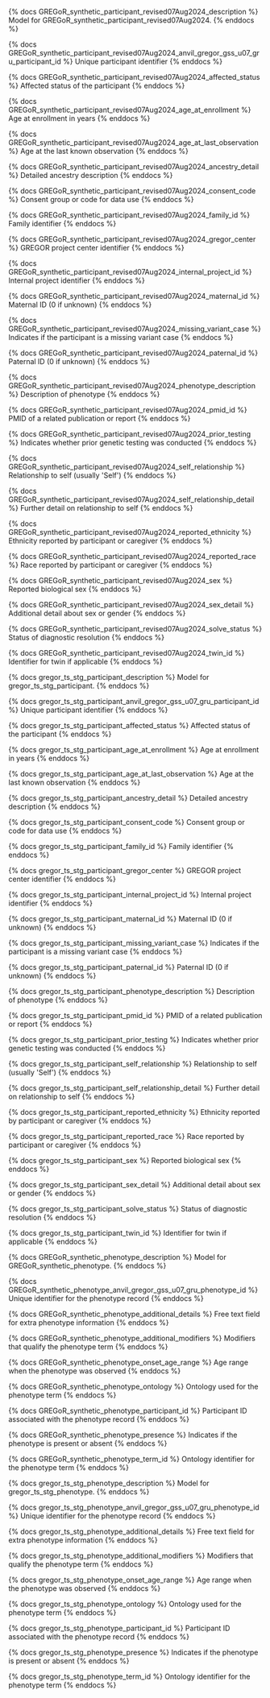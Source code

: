 {% docs GREGoR_synthetic_participant_revised07Aug2024_description %}
Model for GREGoR_synthetic_participant_revised07Aug2024.
{% enddocs %}


{% docs GREGoR_synthetic_participant_revised07Aug2024_anvil_gregor_gss_u07_gru_participant_id %}
Unique participant identifier
{% enddocs %}


{% docs GREGoR_synthetic_participant_revised07Aug2024_affected_status %}
Affected status of the participant
{% enddocs %}


{% docs GREGoR_synthetic_participant_revised07Aug2024_age_at_enrollment %}
Age at enrollment in years
{% enddocs %}


{% docs GREGoR_synthetic_participant_revised07Aug2024_age_at_last_observation %}
Age at the last known observation
{% enddocs %}


{% docs GREGoR_synthetic_participant_revised07Aug2024_ancestry_detail %}
Detailed ancestry description
{% enddocs %}


{% docs GREGoR_synthetic_participant_revised07Aug2024_consent_code %}
Consent group or code for data use
{% enddocs %}


{% docs GREGoR_synthetic_participant_revised07Aug2024_family_id %}
Family identifier
{% enddocs %}


{% docs GREGoR_synthetic_participant_revised07Aug2024_gregor_center %}
GREGOR project center identifier
{% enddocs %}


{% docs GREGoR_synthetic_participant_revised07Aug2024_internal_project_id %}
Internal project identifier
{% enddocs %}


{% docs GREGoR_synthetic_participant_revised07Aug2024_maternal_id %}
Maternal ID (0 if unknown)
{% enddocs %}


{% docs GREGoR_synthetic_participant_revised07Aug2024_missing_variant_case %}
Indicates if the participant is a missing variant case
{% enddocs %}


{% docs GREGoR_synthetic_participant_revised07Aug2024_paternal_id %}
Paternal ID (0 if unknown)
{% enddocs %}


{% docs GREGoR_synthetic_participant_revised07Aug2024_phenotype_description %}
Description of phenotype
{% enddocs %}


{% docs GREGoR_synthetic_participant_revised07Aug2024_pmid_id %}
PMID of a related publication or report
{% enddocs %}


{% docs GREGoR_synthetic_participant_revised07Aug2024_prior_testing %}
Indicates whether prior genetic testing was conducted
{% enddocs %}


{% docs GREGoR_synthetic_participant_revised07Aug2024_self_relationship %}
Relationship to self (usually 'Self')
{% enddocs %}


{% docs GREGoR_synthetic_participant_revised07Aug2024_self_relationship_detail %}
Further detail on relationship to self
{% enddocs %}


{% docs GREGoR_synthetic_participant_revised07Aug2024_reported_ethnicity %}
Ethnicity reported by participant or caregiver
{% enddocs %}


{% docs GREGoR_synthetic_participant_revised07Aug2024_reported_race %}
Race reported by participant or caregiver
{% enddocs %}


{% docs GREGoR_synthetic_participant_revised07Aug2024_sex %}
Reported biological sex
{% enddocs %}


{% docs GREGoR_synthetic_participant_revised07Aug2024_sex_detail %}
Additional detail about sex or gender
{% enddocs %}


{% docs GREGoR_synthetic_participant_revised07Aug2024_solve_status %}
Status of diagnostic resolution
{% enddocs %}


{% docs GREGoR_synthetic_participant_revised07Aug2024_twin_id %}
Identifier for twin if applicable
{% enddocs %}


{% docs gregor_ts_stg_participant_description %}
Model for gregor_ts_stg_participant.
{% enddocs %}


{% docs gregor_ts_stg_participant_anvil_gregor_gss_u07_gru_participant_id %}
Unique participant identifier
{% enddocs %}


{% docs gregor_ts_stg_participant_affected_status %}
Affected status of the participant
{% enddocs %}


{% docs gregor_ts_stg_participant_age_at_enrollment %}
Age at enrollment in years
{% enddocs %}


{% docs gregor_ts_stg_participant_age_at_last_observation %}
Age at the last known observation
{% enddocs %}


{% docs gregor_ts_stg_participant_ancestry_detail %}
Detailed ancestry description
{% enddocs %}


{% docs gregor_ts_stg_participant_consent_code %}
Consent group or code for data use
{% enddocs %}


{% docs gregor_ts_stg_participant_family_id %}
Family identifier
{% enddocs %}


{% docs gregor_ts_stg_participant_gregor_center %}
GREGOR project center identifier
{% enddocs %}


{% docs gregor_ts_stg_participant_internal_project_id %}
Internal project identifier
{% enddocs %}


{% docs gregor_ts_stg_participant_maternal_id %}
Maternal ID (0 if unknown)
{% enddocs %}


{% docs gregor_ts_stg_participant_missing_variant_case %}
Indicates if the participant is a missing variant case
{% enddocs %}


{% docs gregor_ts_stg_participant_paternal_id %}
Paternal ID (0 if unknown)
{% enddocs %}


{% docs gregor_ts_stg_participant_phenotype_description %}
Description of phenotype
{% enddocs %}


{% docs gregor_ts_stg_participant_pmid_id %}
PMID of a related publication or report
{% enddocs %}


{% docs gregor_ts_stg_participant_prior_testing %}
Indicates whether prior genetic testing was conducted
{% enddocs %}


{% docs gregor_ts_stg_participant_self_relationship %}
Relationship to self (usually 'Self')
{% enddocs %}


{% docs gregor_ts_stg_participant_self_relationship_detail %}
Further detail on relationship to self
{% enddocs %}


{% docs gregor_ts_stg_participant_reported_ethnicity %}
Ethnicity reported by participant or caregiver
{% enddocs %}


{% docs gregor_ts_stg_participant_reported_race %}
Race reported by participant or caregiver
{% enddocs %}


{% docs gregor_ts_stg_participant_sex %}
Reported biological sex
{% enddocs %}


{% docs gregor_ts_stg_participant_sex_detail %}
Additional detail about sex or gender
{% enddocs %}


{% docs gregor_ts_stg_participant_solve_status %}
Status of diagnostic resolution
{% enddocs %}


{% docs gregor_ts_stg_participant_twin_id %}
Identifier for twin if applicable
{% enddocs %}


{% docs GREGoR_synthetic_phenotype_description %}
Model for GREGoR_synthetic_phenotype.
{% enddocs %}


{% docs GREGoR_synthetic_phenotype_anvil_gregor_gss_u07_gru_phenotype_id %}
Unique identifier for the phenotype record
{% enddocs %}


{% docs GREGoR_synthetic_phenotype_additional_details %}
Free text field for extra phenotype information
{% enddocs %}


{% docs GREGoR_synthetic_phenotype_additional_modifiers %}
Modifiers that qualify the phenotype term
{% enddocs %}


{% docs GREGoR_synthetic_phenotype_onset_age_range %}
Age range when the phenotype was observed
{% enddocs %}


{% docs GREGoR_synthetic_phenotype_ontology %}
Ontology used for the phenotype term
{% enddocs %}


{% docs GREGoR_synthetic_phenotype_participant_id %}
Participant ID associated with the phenotype record
{% enddocs %}


{% docs GREGoR_synthetic_phenotype_presence %}
Indicates if the phenotype is present or absent
{% enddocs %}


{% docs GREGoR_synthetic_phenotype_term_id %}
Ontology identifier for the phenotype term
{% enddocs %}


{% docs gregor_ts_stg_phenotype_description %}
Model for gregor_ts_stg_phenotype.
{% enddocs %}


{% docs gregor_ts_stg_phenotype_anvil_gregor_gss_u07_gru_phenotype_id %}
Unique identifier for the phenotype record
{% enddocs %}


{% docs gregor_ts_stg_phenotype_additional_details %}
Free text field for extra phenotype information
{% enddocs %}


{% docs gregor_ts_stg_phenotype_additional_modifiers %}
Modifiers that qualify the phenotype term
{% enddocs %}


{% docs gregor_ts_stg_phenotype_onset_age_range %}
Age range when the phenotype was observed
{% enddocs %}


{% docs gregor_ts_stg_phenotype_ontology %}
Ontology used for the phenotype term
{% enddocs %}


{% docs gregor_ts_stg_phenotype_participant_id %}
Participant ID associated with the phenotype record
{% enddocs %}


{% docs gregor_ts_stg_phenotype_presence %}
Indicates if the phenotype is present or absent
{% enddocs %}


{% docs gregor_ts_stg_phenotype_term_id %}
Ontology identifier for the phenotype term
{% enddocs %}